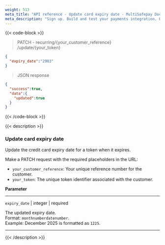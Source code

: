 ```yaml
---
weight: 513
meta_title: "API reference - Update card expiry date - MultiSafepay Docs"
meta_description: "Sign up. Build and test your payments integration. Explore our products and services. Use our API reference, SDKs, and wrappers. Get support."
---
```


{{< code-block >}}

> PATCH - recurring/{your_customer_reference}  
/update/{your_token}

```json
{
  "expiry_date":"2903"
}
```
> JSON response

```json
{
  "success":true,
  "data":{
    "updated":true
  }
}
```

{{< /code-block >}}

{{< description >}}

### Update card expiry date

Update the credit card expiry date for a token when it expires.

Make a PATCH request with the required placeholders in the URL:

- `your_customer_reference`: Your unique reference number for the customer.
- `your_token`: The unique token identifier associated with the customer.

**Parameter**

----------------
`expiry_date` | integer | required

The updated expiry date.  
Format: `monthnumberdatenumber`.  
Example: December 2025 is formatted as `1225`.

----------------
{{< /description >}}
